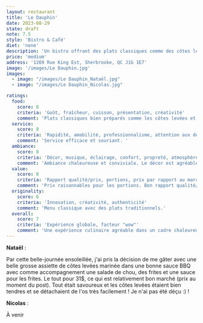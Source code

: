```yaml
---
layout: restaurant
title: 'Le Dauphin'
date: 2023-08-29
state: draft
note: 7.5
style: 'Bistro & Café'
diet: 'none'
description: 'Un bistro offrant des plats classiques comme des côtes levées et des frites dans une ambiance chaleureuse'
price: 'medium'
address: '1269 Rue King Est, Sherbrooke, QC J1G 1E7'
image: '/images/Le Dauphin.jpg'
images:
  - image: "/images/Le Dauphin_Nataël.jpg"
  - image: "/images/Le Dauphin_Nicolas.jpg"

ratings:
  food:
    score: 8
    criteria: 'Goût, fraîcheur, cuisson, présentation, créativité'
    comment: 'Plats classiques bien préparés comme les côtes levées et les frites. Les ingrédients sont frais et la présentation est soignée.'
  service:
    score: 8
    criteria: 'Rapidité, amabilité, professionnalisme, attention aux détails'
    comment: 'Service efficace et souriant. '
  ambiance:
    score: 8
    criteria: 'Décor, musique, éclairage, confort, propreté, atmosphère générale'
    comment: 'Ambiance chaleureuse et conviviale. Le décor est agréable et rafiné.'
  value:
    score: 8
    criteria: 'Rapport qualité/prix, portions, prix par rapport au marché'
    comment: 'Prix raisonnables pour les portions. Bon rapport qualité/prix pour un bistro simple.'
  originality:
    score: 6
    criteria: 'Innovation, créativité, authenticité'
    comment: 'Menu classique avec des plats traditionnels.'
  overall:
    score: 7
    criteria: 'Expérience globale, facteur "wow"'
    comment: 'Une expérience culinaire agréable dans un cadre chaleureux.'
---
```




<strong>Nataël</strong> :

Par cette belle-journée ensoleillée, j'ai pris la décision de me gâter avec une belle grosse assiette de côtes levées marinée dans une bonne sauce BBQ avec comme accompagnement une salade de chou, des frites et une sauce pour les frites. Le tout pour 31$, ce qui est relativement bon marché (prix au moment du post). Tout était savoureux et les côtes levées étaient bien tendres et se détachaient de l'os très facilement ! Je n'ai pas été déçu :) !

<strong>Nicolas</strong> :

À venir